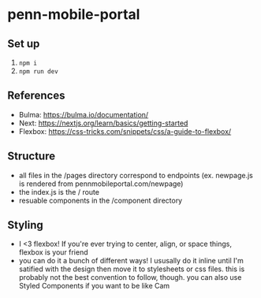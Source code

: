 # penn-mobile-portal

## Set up
1. `npm i`
2. `npm run dev`

## References
- Bulma: https://bulma.io/documentation/
- Next: https://nextjs.org/learn/basics/getting-started
- Flexbox: https://css-tricks.com/snippets/css/a-guide-to-flexbox/

## Structure
- all files in the /pages directory correspond to endpoints (ex. newpage.js is rendered from pennmobileportal.com/newpage)
- the index.js is the / route
- resuable components in the /component directory

## Styling
- I <3 flexbox! If you're ever trying to center, align, or space things, flexbox is your friend
- you can do it a bunch of different ways! I ususally do it inline until I'm satified with the design then move it to stylesheets or css files. this is probably not the best convention to follow, though. you can also use Styled Components if you want to be like Cam

